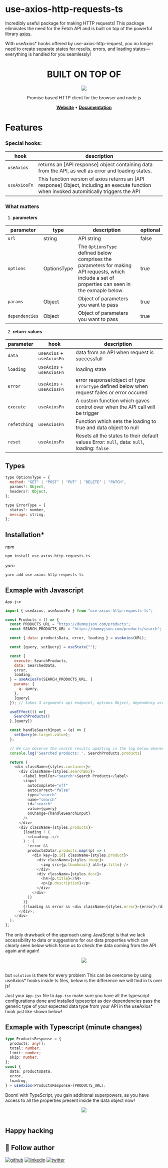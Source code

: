 # use-axios-http-requests-ts

Incredibly useful package for making HTTP requests! This package eliminates the need for the Fetch API and is built on top of the powerful library [axios](https://www.npmjs.com/package/axios).

With useAxios\* hooks offered by use-axios-http-request, you no longer need to create separate states for results, errors, and loading states—everything is handled for you seamlessly!

<div align="center">
 <h1> BUILT ON TOP OF</h1>
</div>

<div align="center">
   <a href="https://axios-http.com"><img src="https://axios-http.com/assets/logo.svg" /></a><br>
</div>
<p align="center">Promise based HTTP client for the browser and node.js</p>

<p align="center">
    <a href="https://axios-http.com/"><b>Website</b></a> •
    <a href="https://axios-http.com/docs/intro"><b>Documentation</b></a>
</p>

# Features

### Special hooks:

| hook         | description                                                                                                                                |
| ------------ | ------------------------------------------------------------------------------------------------------------------------------------------ |
| `useAxios`   | returns an [API response] object containing data from the API, as well as error and loading states.                                        |
| `useAxiosFn` | This function version of axios returns an [API response] Object, including an execute function when invoked automitically triggers the API |

### What matters

1. **parameters**

| parameter      | type        | description                                                                                                                                        | optional |
| -------------- | ----------- | -------------------------------------------------------------------------------------------------------------------------------------------------- | -------- |
| `url`          | string      | API string                                                                                                                                         | false    |
| `options`      | OptionsType | The `OptionsType` defined below comprises the parameters for making API requests, which include a set of properties can seen in the exmaple below. | true     |
| `params`       | Object      | Object of parameters you want to pass                                                                                                              | true     |
| `dependencies` | Object      | Object of parameters you want to pass                                                                                                              | true     |

2. **return-values**

| parameter    | hook                      | description                                                                                  |
| ------------ | ------------------------- | -------------------------------------------------------------------------------------------- |
| `data`       | `useAxios` + `useAxiosFn` | data from an API when request is successfull                                                 |
| `loading`    | `useAxios` + `useAxiosFn` | loading state                                                                                |
| `error`      | `useAxios` + `useAxiosFn` | error response/object of type `ErrorType` defined below when request failes or error occured |
| `execute`    | `useAxiosFn`              | A custom function which gaves control over when the API call will be trigger                 |
| `refetching` | `useAxiosFn`              | Function which sets the loading to true and data object to null                              |
| `reset`      | `useAxiosFn`              | Resets all the states to their default values Error: `null`, data: `null`, loading: `false`  |

## Types

```js
type OptionsType = {
  method: "GET" | "POST" | "PUT" | "DELETE" | "PATCH",
  params?: Object,
  headers?: Object,
};

type ErrorType = {
  status?: number,
  message: string,
};
```

## Installation\*

_npm_

```js
npm install use-axios-http-requests-ts
```

_yarn_

```js
yarn add use-axios-http-requests-ts
```

## Exmaple with Javascript

`App.jsx`

```js
import { useAxios, useAxiosFn } from "use-axios-http-requests-ts";

const Products = () => {
  const PRODUCTS_URL = "https://dummyjson.com/products";
  const SEARCH_PRODUCTS_URL = "https://dummyjson.com/products/search";

  const { data: productsData, error, loading } = useAxios(URL);

  const [query, setQuery] = useState("");

  const {
    execute: SearchProducts,
    data: SearchedData,
    error,
    loading,
  } = useAxiosFn(SEARCH_PRODUCTS_URL, {
    params: {
      q: query,
    },
    [query]
  }); // takes 3 arguments api endpoint, options Object, dependency array

  useEffect(() =>{
    SearchProducts()
  },[query])

  const handleSearchInput = (e) => {
    setQuery(e.target.value);
  };

  // We can observe the search results updating in the log below whenever the query changes by invoking the SearchProducts() function inside a useEffect hook.
  console.log('Searched products: ', SearchProducts.products)

  return (
    <div className={styles.container}>
      <div className={styles.searchBox}>
        <label htmlFor="search">Search Products</label>
        <input
          autoComplete="off"
          autoCorrect="false"
          type="search"
          name="search"
          id="search"
          value={query}
          onChange={handleSearchInput}
        />
      </div>
      <div className={styles.products}>
        {loading ? (
          <>Loading..</>
        ) : (
          !error &&
          productsData?.products.map((p) => (
            <div key={p.id} className={styles.product}>
              <div className={styles.image}>
                <img src={p.thumbnail} alt={p.title} />
              </div>
              <div className={styles.desc}>
                <h4>{p.title}</h4>
                <p>{p.description}</p>
              </div>
            </div>
          ))
        )}
        {!loading && error && <div className={styles.error}>{error}</div>}
      </div>;
    </div>
  );
};
```

The only drawback of the approach using JavaScript is that we lack accessibility to data or suggestions for our data properties which can clearly seen below which force us to check the data coming from the API again and again!

<div align="center">
   <img src="https://dev-hub-nextjs-app.vercel.app/_next/image?url=http%3A%2F%2Fres.cloudinary.com%2Fdvzjzf36i%2Fimage%2Fupload%2Fv1710102197%2Fqkblnyxu5qzoqqtqmc4i.png&w=1920&q=75" /<br>
</div>
<br/>

but `solution` is there for every problem
This can be overcome by using useAxios\* hooks inside ts files, below is the difference we will find in ts over js!

Just your `App.jsx` file to `App.tsx` make sure you have all the typescript configurations done and installed typescript as dev dependencies pass the generic type of your expected data type from your API in the useAxios\* hook just like shown below!

## Exmaple with Typescript (minute changes)

```ts
type ProductsResponse = {
  products: any[];
  total: number;
  limit: number;
  skip: number;
};
const {
  data: productsData,
  error,
  loading,
} = useAxios<ProductsResponse>(PRODUCTS_URL);
```

Boom! with TypeScript, you gain additional superpowers, as you have access to all the properties present inside the data object now!

<div align="center">
   <img src="https://dev-hub-nextjs-app.vercel.app/_next/image?url=http%3A%2F%2Fres.cloudinary.com%2Fdvzjzf36i%2Fimage%2Fupload%2Fv1710102152%2Fqqnnmlacrogzvpd1rird.png&w=1920&q=75" /<br>
</div>
<br/>

## Happy hacking

## 🚀 Follow author

[![github](https://img.shields.io/badge/github-000?style=for-the-badge&logo=github&logoColor=white)](https://github.com/SoloProgrammer/)
[![linkedin](https://img.shields.io/badge/linkedin-0A66C2?style=for-the-badge&logo=linkedin&logoColor=white)](https://www.linkedin.com/in/pratham-shinde-698a4b240/)
[![twitter](https://img.shields.io/badge/twitter-1DA1F2?style=for-the-badge&logo=twitter&logoColor=white)](https://twitter.com/dev_pratham_0g)
